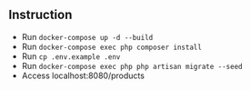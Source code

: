 ## Instruction

- Run ```docker-compose up -d --build```
- Run ```docker-compose exec php composer install```
- Run ```cp .env.example .env```
- Run ```docker-compose exec php php artisan migrate --seed```
- Access localhost:8080/products




